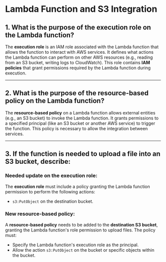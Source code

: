 # Lambda Function and S3 Integration

## 1. What is the purpose of the execution role on the Lambda function?
The **execution role** is an IAM role associated with the Lambda function that allows the function to interact with AWS services. It defines what actions the Lambda function can perform on other AWS resources (e.g., reading from an S3 bucket, writing logs to CloudWatch). This role contains **IAM policies** that grant permissions required by the Lambda function during execution.

---

## 2. What is the purpose of the resource-based policy on the Lambda function?
The **resource-based policy** on a Lambda function allows external entities (e.g., an S3 bucket) to invoke the Lambda function. It grants permissions to a specified principal (like an S3 bucket or another AWS service) to trigger the function. This policy is necessary to allow the integration between services.

---

## 3. If the function is needed to upload a file into an S3 bucket, describe:

### Needed update on the execution role:
The **execution role** must include a policy granting the Lambda function permission to perform the following actions:
- `s3:PutObject` on the destination bucket.

### New resource-based policy:
A **resource-based policy** needs to be added to the **destination S3 bucket**, granting the Lambda function's role permission to upload files. The policy must:
- Specify the Lambda function's execution role as the principal.
- Allow the action `s3:PutObject` on the bucket or specific objects within the bucket.
